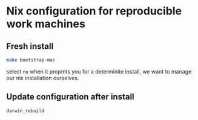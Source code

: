 # Nix configuration for reproducible work machines

## Fresh install

```sh
make bootstrap-mac
```

select `no` when it propmts you for a determinite install, we want to manage our nix installation ourselves.

## Update configuration after install

```sh
darwin_rebuild
```
